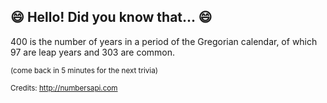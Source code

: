 ## :smile: Hello! Did you know that... :smile:
400 is the number of years in a period of the Gregorian calendar, of which 97 are leap years and 303 are common.

<sup>(come back in 5 minutes for the next trivia)</sup>


<sup>Credits: http://numbersapi.com</sup>
